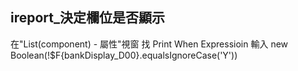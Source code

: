 ireport_決定欄位是否顯示
---
  在"List(component) - 屬性"視窗
  找 Print When Expressioin
    輸入 new Boolean(!$F{bankDisplay_D00}.equalsIgnoreCase('Y'))
    
